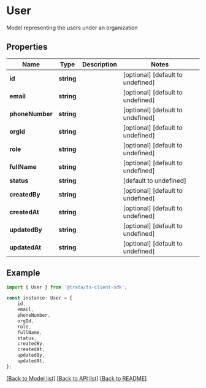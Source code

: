 # User

Model representing the users under an organization

## Properties

Name | Type | Description | Notes
------------ | ------------- | ------------- | -------------
**id** | **string** |  | [optional] [default to undefined]
**email** | **string** |  | [optional] [default to undefined]
**phoneNumber** | **string** |  | [optional] [default to undefined]
**orgId** | **string** |  | [optional] [default to undefined]
**role** | **string** |  | [optional] [default to undefined]
**fullName** | **string** |  | [optional] [default to undefined]
**status** | **string** |  | [default to undefined]
**createdBy** | **string** |  | [optional] [default to undefined]
**createdAt** | **string** |  | [optional] [default to undefined]
**updatedBy** | **string** |  | [optional] [default to undefined]
**updatedAt** | **string** |  | [optional] [default to undefined]

## Example

```typescript
import { User } from '@trata/ts-client-sdk';

const instance: User = {
    id,
    email,
    phoneNumber,
    orgId,
    role,
    fullName,
    status,
    createdBy,
    createdAt,
    updatedBy,
    updatedAt,
};
```

[[Back to Model list]](../README.md#documentation-for-models) [[Back to API list]](../README.md#documentation-for-api-endpoints) [[Back to README]](../README.md)
